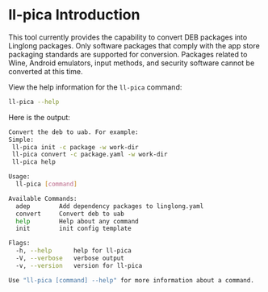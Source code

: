 # ll-pica Introduction

This tool currently provides the capability to convert DEB packages into Linglong packages. Only software packages that comply with the app store packaging standards are supported for conversion. Packages related to Wine, Android emulators, input methods, and security software cannot be converted at this time.

View the help information for the `ll-pica` command:

```bash
ll-pica --help
```

Here is the output:

```bash
Convert the deb to uab. For example:
Simple:
 ll-pica init -c package -w work-dir
 ll-pica convert -c package.yaml -w work-dir
 ll-pica help

Usage:
  ll-pica [command]

Available Commands:
  adep        Add dependency packages to linglong.yaml
  convert     Convert deb to uab
  help        Help about any command
  init        init config template

Flags:
  -h, --help      help for ll-pica
  -V, --verbose   verbose output
  -v, --version   version for ll-pica

Use "ll-pica [command] --help" for more information about a command.
```
